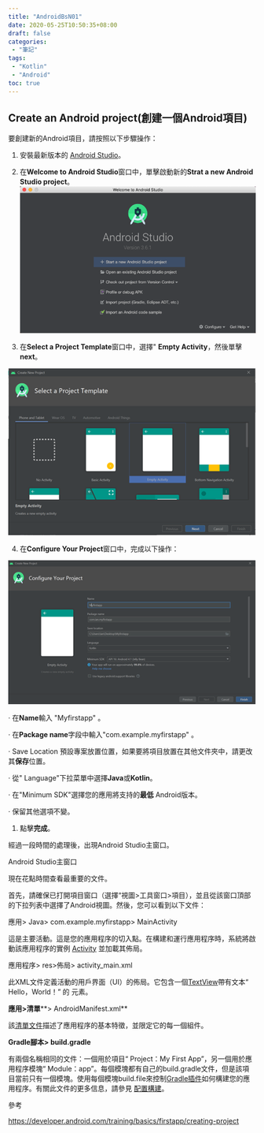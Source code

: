 ```yaml
---
title: "AndroidBsN01"
date: 2020-05-25T10:50:35+08:00
draft: false
categories:
 - "筆記"
tags:
 - "Kotlin"
 - "Android"
toc: true
---
```


## Create an Android project(創建一個Android項目)
<!--more-->

要創建新的Android項目，請按照以下步驟操作：

1. 安裝最新版本的 [Android Studio](https://developer.android.com/studio/)。

2. 在**Welcome to Android Studio**窗口中，單擊啟動新的**Strat a new Android Studio project**。
   ![Welcome to Android Studio](/images/Android/Welcome_to_Android_Studio.png)

1.  在**Select a Project Template**窗口中，選擇" **Empty Activity**，然後單擊**next**。

   ![Configure Your Project](/images/Android/Select_a_Project_Template.png)

4.  在**Configure Your Project**窗口中，完成以下操作：

   ![Configure Your Project](/images/Android/Configure_Your_Project.png)

·    在**Name**輸入 "Myfirstapp" 。

·    在**Package name**字段中輸入"com.example.myfirstapp" 。

·    Save Location 預設專案放置位置，如果要將項目放置在其他文件夾中，請更改其**保存**位置。

·    從" Language"下拉菜單中選擇**Java**或**Kotlin**。

·    在"Minimum SDK"選擇您的應用將支持的**最低** Android版本。

·    保留其他選項不變。

1. 點擊**完成**。

經過一段時間的處理後，出現Android Studio主窗口。

 Android Studio主窗口

現在花點時間查看最重要的文件。

首先，請確保已打開項目窗口（選擇“視圖>工具窗口>項目），並且從該窗口頂部的下拉列表中選擇了Android視圖。然後，您可以看到以下文件：

應用> Java> com.example.myfirstapp> MainActivity

這是主要活動。這是您的應用程序的切入點。在構建和運行應用程序時，系統將啟動該應用程序的實例 [Activity](https://developer.android.com/reference/android/app/Activity) 並加載其佈局。

應用程序> res>佈局> activity_main.xml

此XML文件定義活動的用戶界面（UI）的佈局。它包含一個[TextView](https://developer.android.com/reference/android/widget/TextView)帶有文本“ Hello，World！” 的 元素。

**應用>清單****> AndroidManifest.xml**

該[清單文件](https://developer.android.com/guide/topics/manifest/manifest-intro)描述了應用程序的基本特徵，並限定它的每一個組件。

**Gradle****腳本****> build.gradle**

有兩個名稱相同的文件：一個用於項目“ Project：My First App”，另一個用於應用程序模塊“ Module：app”。每個模塊都有自己的build.gradle文件，但是該項目當前只有一個模塊。使用每個模塊build.file來控制[Gradle插件](https://developer.android.com/studio/releases/gradle-plugin)如何構建您的應用程序。有關此文件的更多信息，請參見 [配置構建](https://developer.android.com/studio/build#module-level)。

參考

https://developer.android.com/training/basics/firstapp/creating-project

 